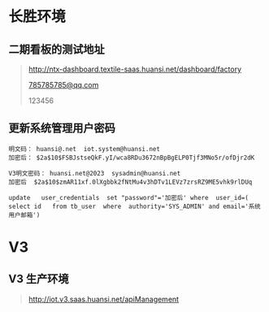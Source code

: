 # 长胜环境



##    二期看板的测试地址

> http://ntx-dashboard.textile-saas.huansi.net/dashboard/factory
>
> 785785785@qq.com
>
> 123456





## 更新系统管理用户密码

```shell
明文码： huansi@.net  iot.system@huansi.net
加密后： $2a$10$FSBJstseQkF.yI/wca8RDu3672nBpBgELP0Tjf3MNo5r/ofDjr2dK

V3明文密码： huansi.net@2023  sysadmin@huansi.net
加密后  $2a$10$zmAR11xf.0lXgbbk2fNtMu4v3hDTv1LEVz7zrsRZ9ME5vhk9rlDUq

update   user_credentials  set "password"='加密后' where  user_id=(
select id   from tb_user  where  authority='SYS_ADMIN' and email='系统用户邮箱')
```







# V3 

##   V3 生产环境

> http://iot.v3.saas.huansi.net/apiManagement
